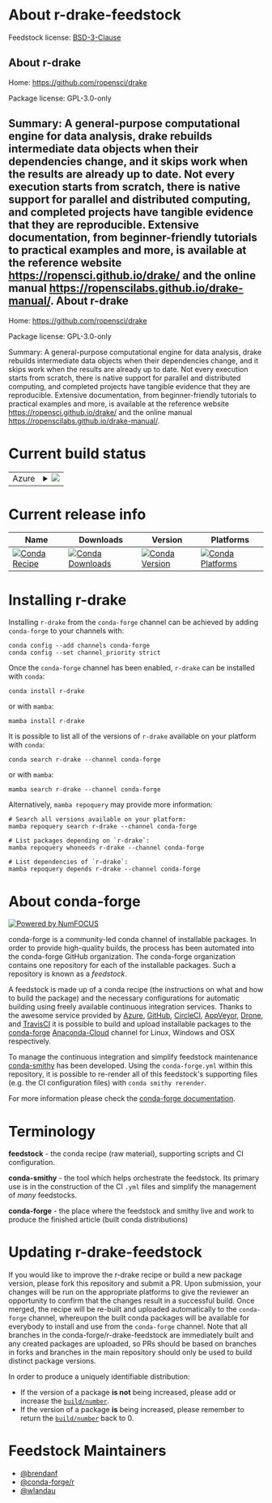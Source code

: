 About r-drake-feedstock
=======================

Feedstock license: [BSD-3-Clause](https://github.com/conda-forge/r-drake-feedstock/blob/main/LICENSE.txt)

About r-drake
-------------

Home: https://github.com/ropensci/drake

Package license: GPL-3.0-only

Summary: A general-purpose computational engine for data analysis, drake rebuilds intermediate data objects when their dependencies change, and it skips work when the results are already up to date. Not every execution starts from scratch, there is native support for parallel and distributed computing, and completed projects have tangible evidence that they are reproducible. Extensive documentation, from beginner-friendly tutorials to practical examples and more, is available at the reference website <https://ropensci.github.io/drake/> and the online manual <https://ropenscilabs.github.io/drake-manual/>.
About r-drake
-------------

Home: https://github.com/ropensci/drake

Package license: GPL-3.0-only

Summary: A general-purpose computational engine for data analysis, drake rebuilds intermediate data objects when their dependencies change, and it skips work when the results are already up to date. Not every execution starts from scratch, there is native support for parallel and distributed computing, and completed projects have tangible evidence that they are reproducible. Extensive documentation, from beginner-friendly tutorials to practical examples and more, is available at the reference website <https://ropensci.github.io/drake/> and the online manual <https://ropenscilabs.github.io/drake-manual/>.

Current build status
====================


<table>
    
  <tr>
    <td>Azure</td>
    <td>
      <details>
        <summary>
          <a href="https://dev.azure.com/conda-forge/feedstock-builds/_build/latest?definitionId=7010&branchName=main">
            <img src="https://dev.azure.com/conda-forge/feedstock-builds/_apis/build/status/r-drake-feedstock?branchName=main">
          </a>
        </summary>
        <table>
          <thead><tr><th>Variant</th><th>Status</th></tr></thead>
          <tbody><tr>
              <td>linux_64_r_base4.2</td>
              <td>
                <a href="https://dev.azure.com/conda-forge/feedstock-builds/_build/latest?definitionId=7010&branchName=main">
                  <img src="https://dev.azure.com/conda-forge/feedstock-builds/_apis/build/status/r-drake-feedstock?branchName=main&jobName=linux&configuration=linux%20linux_64_r_base4.2" alt="variant">
                </a>
              </td>
            </tr><tr>
              <td>linux_64_r_base4.3</td>
              <td>
                <a href="https://dev.azure.com/conda-forge/feedstock-builds/_build/latest?definitionId=7010&branchName=main">
                  <img src="https://dev.azure.com/conda-forge/feedstock-builds/_apis/build/status/r-drake-feedstock?branchName=main&jobName=linux&configuration=linux%20linux_64_r_base4.3" alt="variant">
                </a>
              </td>
            </tr><tr>
              <td>osx_64_r_base4.2</td>
              <td>
                <a href="https://dev.azure.com/conda-forge/feedstock-builds/_build/latest?definitionId=7010&branchName=main">
                  <img src="https://dev.azure.com/conda-forge/feedstock-builds/_apis/build/status/r-drake-feedstock?branchName=main&jobName=osx&configuration=osx%20osx_64_r_base4.2" alt="variant">
                </a>
              </td>
            </tr><tr>
              <td>osx_64_r_base4.3</td>
              <td>
                <a href="https://dev.azure.com/conda-forge/feedstock-builds/_build/latest?definitionId=7010&branchName=main">
                  <img src="https://dev.azure.com/conda-forge/feedstock-builds/_apis/build/status/r-drake-feedstock?branchName=main&jobName=osx&configuration=osx%20osx_64_r_base4.3" alt="variant">
                </a>
              </td>
            </tr><tr>
              <td>win_64</td>
              <td>
                <a href="https://dev.azure.com/conda-forge/feedstock-builds/_build/latest?definitionId=7010&branchName=main">
                  <img src="https://dev.azure.com/conda-forge/feedstock-builds/_apis/build/status/r-drake-feedstock?branchName=main&jobName=win&configuration=win%20win_64_" alt="variant">
                </a>
              </td>
            </tr>
          </tbody>
        </table>
      </details>
    </td>
  </tr>
</table>

Current release info
====================

| Name | Downloads | Version | Platforms |
| --- | --- | --- | --- |
| [![Conda Recipe](https://img.shields.io/badge/recipe-r--drake-green.svg)](https://anaconda.org/conda-forge/r-drake) | [![Conda Downloads](https://img.shields.io/conda/dn/conda-forge/r-drake.svg)](https://anaconda.org/conda-forge/r-drake) | [![Conda Version](https://img.shields.io/conda/vn/conda-forge/r-drake.svg)](https://anaconda.org/conda-forge/r-drake) | [![Conda Platforms](https://img.shields.io/conda/pn/conda-forge/r-drake.svg)](https://anaconda.org/conda-forge/r-drake) |

Installing r-drake
==================

Installing `r-drake` from the `conda-forge` channel can be achieved by adding `conda-forge` to your channels with:

```
conda config --add channels conda-forge
conda config --set channel_priority strict
```

Once the `conda-forge` channel has been enabled, `r-drake` can be installed with `conda`:

```
conda install r-drake
```

or with `mamba`:

```
mamba install r-drake
```

It is possible to list all of the versions of `r-drake` available on your platform with `conda`:

```
conda search r-drake --channel conda-forge
```

or with `mamba`:

```
mamba search r-drake --channel conda-forge
```

Alternatively, `mamba repoquery` may provide more information:

```
# Search all versions available on your platform:
mamba repoquery search r-drake --channel conda-forge

# List packages depending on `r-drake`:
mamba repoquery whoneeds r-drake --channel conda-forge

# List dependencies of `r-drake`:
mamba repoquery depends r-drake --channel conda-forge
```


About conda-forge
=================

[![Powered by
NumFOCUS](https://img.shields.io/badge/powered%20by-NumFOCUS-orange.svg?style=flat&colorA=E1523D&colorB=007D8A)](https://numfocus.org)

conda-forge is a community-led conda channel of installable packages.
In order to provide high-quality builds, the process has been automated into the
conda-forge GitHub organization. The conda-forge organization contains one repository
for each of the installable packages. Such a repository is known as a *feedstock*.

A feedstock is made up of a conda recipe (the instructions on what and how to build
the package) and the necessary configurations for automatic building using freely
available continuous integration services. Thanks to the awesome service provided by
[Azure](https://azure.microsoft.com/en-us/services/devops/), [GitHub](https://github.com/),
[CircleCI](https://circleci.com/), [AppVeyor](https://www.appveyor.com/),
[Drone](https://cloud.drone.io/welcome), and [TravisCI](https://travis-ci.com/)
it is possible to build and upload installable packages to the
[conda-forge](https://anaconda.org/conda-forge) [Anaconda-Cloud](https://anaconda.org/)
channel for Linux, Windows and OSX respectively.

To manage the continuous integration and simplify feedstock maintenance
[conda-smithy](https://github.com/conda-forge/conda-smithy) has been developed.
Using the ``conda-forge.yml`` within this repository, it is possible to re-render all of
this feedstock's supporting files (e.g. the CI configuration files) with ``conda smithy rerender``.

For more information please check the [conda-forge documentation](https://conda-forge.org/docs/).

Terminology
===========

**feedstock** - the conda recipe (raw material), supporting scripts and CI configuration.

**conda-smithy** - the tool which helps orchestrate the feedstock.
                   Its primary use is in the construction of the CI ``.yml`` files
                   and simplify the management of *many* feedstocks.

**conda-forge** - the place where the feedstock and smithy live and work to
                  produce the finished article (built conda distributions)


Updating r-drake-feedstock
==========================

If you would like to improve the r-drake recipe or build a new
package version, please fork this repository and submit a PR. Upon submission,
your changes will be run on the appropriate platforms to give the reviewer an
opportunity to confirm that the changes result in a successful build. Once
merged, the recipe will be re-built and uploaded automatically to the
`conda-forge` channel, whereupon the built conda packages will be available for
everybody to install and use from the `conda-forge` channel.
Note that all branches in the conda-forge/r-drake-feedstock are
immediately built and any created packages are uploaded, so PRs should be based
on branches in forks and branches in the main repository should only be used to
build distinct package versions.

In order to produce a uniquely identifiable distribution:
 * If the version of a package **is not** being increased, please add or increase
   the [``build/number``](https://docs.conda.io/projects/conda-build/en/latest/resources/define-metadata.html#build-number-and-string).
 * If the version of a package **is** being increased, please remember to return
   the [``build/number``](https://docs.conda.io/projects/conda-build/en/latest/resources/define-metadata.html#build-number-and-string)
   back to 0.

Feedstock Maintainers
=====================

* [@brendanf](https://github.com/brendanf/)
* [@conda-forge/r](https://github.com/conda-forge/r/)
* [@wlandau](https://github.com/wlandau/)

